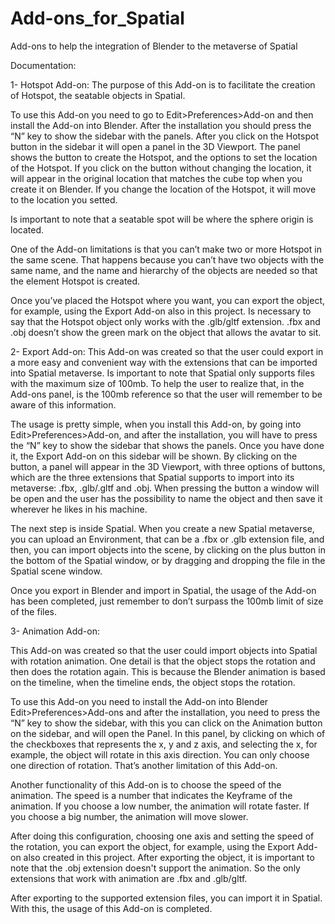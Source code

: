 # Add-ons_for_Spatial
Add-ons to help the integration of Blender to the metaverse of Spatial

Documentation:


1- Hotspot Add-on:
The purpose of this Add-on is to facilitate the creation of Hotspot, the seatable objects in Spatial.

To use this Add-on you need to go to Edit>Preferences>Add-on and then install the Add-on into Blender. After the installation you should press the “N” key to show the sidebar with the panels. After you click on the Hotspot button in the sidebar it will open a panel in the 3D Viewport. The panel shows the button to create the Hotspot, and the options to set the location of the Hotspot. If you click on the button without changing the location, it will appear in the original location that matches the cube top when you create it on Blender. If you change the location of the Hotspot, it will move to the location you setted.

Is important to note that a seatable spot will be where the sphere origin is located.

One of the Add-on limitations is that you can’t make two or more Hotspot in the same scene. That happens because you can’t have two objects with the same name, and the name and hierarchy of the objects are needed so that the element Hotspot is created.

Once you’ve placed the Hotspot where you want, you can export the object, for example, using the Export Add-on also in this project. Is necessary to say that the Hotspot object only works with the .glb/gltf extension. .fbx and .obj doesn’t show the green mark on the object that allows the avatar to sit.

 2- Export Add-on:
This Add-on was created so that the user could export in a more easy and convenient way with the extensions that can be imported into Spatial metaverse. Is important to note that Spatial only supports files with the maximum size of 100mb. To help the user to realize that, in the Add-ons panel, is the 100mb reference so that the user will remember to be aware of this information.

The usage is pretty simple, when you install this Add-on, by going into Edit>Preferences>Add-on, and after the installation, you will have to press the “N” key to show the sidebar that shows the panels. Once you have done it, the Export Add-on on this sidebar will be shown. By clicking on the button, a panel will appear in the 3D Viewport, with three options of buttons, which are the three extensions that Spatial supports to import into its metaverse: .fbx, .glb/.gltf and .obj. When pressing the button a window will be open and the user has the possibility to name the object and then save it wherever he likes in his machine.

The next step is inside Spatial. When you create a new Spatial metaverse, you can upload an Environment, that can be a .fbx or .glb extension file, and then, you can import objects into the scene, by clicking on the plus button in the bottom of the Spatial window, or by dragging and dropping the file in the Spatial scene window.

Once you export in Blender and import in Spatial, the usage of the Add-on has been completed, just remember to don’t surpass the 100mb limit of size of the files.

3- Animation Add-on:

This Add-on was created so that the user could import objects into Spatial with rotation animation. One detail is that the object stops the rotation and then does the rotation again. This is because the Blender animation is based on the timeline, when the timeline ends, the object stops the rotation.

To use this Add-on you need to install the Add-on into Blender Edit>Preferences>Add-ons and after the installation, you need to press the “N” key to show the sidebar, with this you can click on the Animation button on the sidebar, and will open the Panel. In this panel, by clicking on which of the checkboxes that represents the x, y and z axis, and selecting the x, for example, the object will rotate in this axis direction. You can only choose one direction of rotation. That’s another limitation of this Add-on.

Another functionality of this Add-on is to choose the speed of the animation. The speed is a number that indicates the Keyframe of the animation. If you choose a low number, the animation will rotate faster. If you choose a big number, the animation will move slower.

After doing this configuration, choosing one axis and setting the speed of the rotation, you can export the object, for example, using the Export Add-on also created in this project. After exporting the object, it is important to note that the .obj extension doesn't support the animation. So the only extensions that work with animation are .fbx and .glb/gltf.

After exporting to the supported extension files, you can import it in Spatial. With this, the usage of this Add-on is completed.


